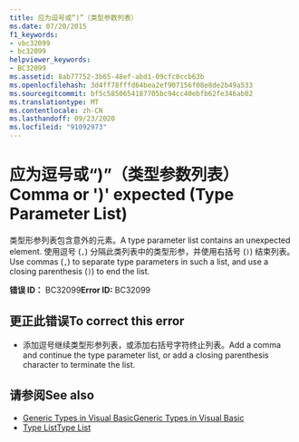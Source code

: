 ```yaml
---
title: 应为逗号或“)”（类型参数列表）
ms.date: 07/20/2015
f1_keywords:
- vbc32099
- bc32099
helpviewer_keywords:
- BC32099
ms.assetid: 8ab77752-3b65-48ef-abd1-09cfc0ccb63b
ms.openlocfilehash: 3d4ff78fffd64bea2ef907156f08e8de2b49a533
ms.sourcegitcommit: bf5c5850654187705bc94cc40ebfb62fe346ab02
ms.translationtype: MT
ms.contentlocale: zh-CN
ms.lasthandoff: 09/23/2020
ms.locfileid: "91092973"
---
```

# <a name="comma-or--expected-type-parameter-list"></a><span data-ttu-id="19dd9-102">应为逗号或“)”（类型参数列表）</span><span class="sxs-lookup"><span data-stu-id="19dd9-102">Comma or ')' expected (Type Parameter List)</span></span>

<span data-ttu-id="19dd9-103">类型形参列表包含意外的元素。</span><span class="sxs-lookup"><span data-stu-id="19dd9-103">A type parameter list contains an unexpected element.</span></span> <span data-ttu-id="19dd9-104">使用逗号 (`,`) 分隔此类列表中的类型形参，并使用右括号 (`)`) 结束列表。</span><span class="sxs-lookup"><span data-stu-id="19dd9-104">Use commas (`,`) to separate type parameters in such a list, and use a closing parenthesis (`)`) to end the list.</span></span>  
  
 <span data-ttu-id="19dd9-105">**错误 ID：** BC32099</span><span class="sxs-lookup"><span data-stu-id="19dd9-105">**Error ID:** BC32099</span></span>  
  
## <a name="to-correct-this-error"></a><span data-ttu-id="19dd9-106">更正此错误</span><span class="sxs-lookup"><span data-stu-id="19dd9-106">To correct this error</span></span>  
  
- <span data-ttu-id="19dd9-107">添加逗号继续类型形参列表，或添加右括号字符终止列表。</span><span class="sxs-lookup"><span data-stu-id="19dd9-107">Add a comma and continue the type parameter list, or add a closing parenthesis character to terminate the list.</span></span>  
  
## <a name="see-also"></a><span data-ttu-id="19dd9-108">请参阅</span><span class="sxs-lookup"><span data-stu-id="19dd9-108">See also</span></span>

- [<span data-ttu-id="19dd9-109">Generic Types in Visual Basic</span><span class="sxs-lookup"><span data-stu-id="19dd9-109">Generic Types in Visual Basic</span></span>](../programming-guide/language-features/data-types/generic-types.md)
- [<span data-ttu-id="19dd9-110">Type List</span><span class="sxs-lookup"><span data-stu-id="19dd9-110">Type List</span></span>](../language-reference/statements/type-list.md)
